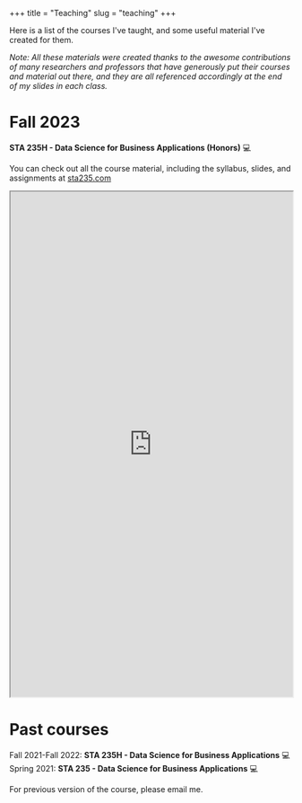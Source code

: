+++ 
title = "Teaching" 
slug = "teaching" 
+++

Here is a list of the courses I've taught, and some useful material I've created for them. 

*Note: All these materials were created thanks to the awesome contributions of many researchers and professors that have generously put their courses and material out there, and they are all referenced accordingly at the end of my slides in each class.*

# Fall 2023

**STA 235H - Data Science for Business Applications (Honors)** :computer:

You can check out all the course material, including the syllabus, slides, and assignments at [sta235.com](https://sta235.com)

<iframe src="https://sta235.com" width="100%" height="900px"></iframe>

# Past courses

Fall 2021-Fall 2022: **STA 235H - Data Science for Business Applications** :computer:
Spring 2021: **STA 235 - Data Science for Business Applications** :computer:

For previous version of the course, please email me.